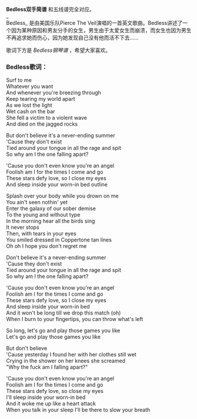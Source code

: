 

**Bedless双手简谱** 和五线谱完全对应。  
_  
Bedless_ 是由美国乐队Pierce The
Veil演唱的一首英文歌曲。Bedless讲述了一个因为某种原因和男友分手的女生，男生由于太爱女生而崩溃，而女生也因为男生不再追求她而伤心，因为她发现自己没有他而活不下去……  
  
歌词下方是 _Bedless钢琴谱_ ，希望大家喜欢。

### Bedless歌词：

Surf to me  
Whatever you want  
And whenever you're breezing through  
Keep tearing my world apart  
As we lost the light  
Wet cash on the bar  
She fell a victim to a violent wave  
And died on the jagged rocks

But don't believe it's a never-ending summer  
'Cause they don't exist  
Tied around your tongue in all the rage and spit  
So why am I the one falling apart?

'Cause you don't even know you're an angel  
Foolish am I for the times I come and go  
These stars defy love, so I close my eyes  
And sleep inside your worn-in bed outline

Splash over your body while you drown on me  
You ain't seen nothin' yet  
Enter the galaxy of our sober demise  
To the young and without type  
In the morning hear all the birds sing  
It never stops  
Then, with tears in your eyes  
You smiled dressed in Coppertone tan lines  
Oh oh I hope you don't regret me

Don't believe it's a never-ending summer  
'Cause they don't exist  
Tied around your tongue in all the rage and spit  
So why am I the one falling apart?

'Cause you don't even know you're an angel  
Foolish am I for the times I come and go  
These stars defy love, so I close my eyes  
And sleep inside your worn-in bed  
And it won't be long till we drop this match (oh)  
When I burn to your fingertips, you can throw what's left

So long, let's go and play those games you like  
Let's go and play those games you like

But don't believe  
'Cause yesterday I found her with her clothes still wet  
Crying in the shower on her knees she screamed  
"Why the fuck am I falling apart?"

'Cause you don't even know you're an angel  
Foolish am I for the times I come and go  
These stars defy love, so close my eyes  
I'll sleep inside your worn-in bed  
And it woke me up like a heart attack  
When you talk in your sleep I'll be there to slow your breath


